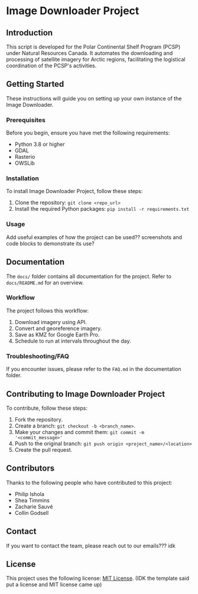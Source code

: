 # Image Downloader Project

## Introduction
This script is developed for the Polar Continental Shelf Program (PCSP) under Natural Resources Canada. It automates the downloading and processing of satellite imagery for Arctic regions, facilitating the logistical coordination of the PCSP's activities.

## Getting Started
These instructions will guide you on setting up your own instance of the Image Downloader.

### Prerequisites
Before you begin, ensure you have met the following requirements:
- Python 3.8 or higher
- GDAL
- Rasterio
- OWSLib

### Installation
To install Image Downloader Project, follow these steps:
1. Clone the repository: `git clone <repo_url>`
2. Install the required Python packages: `pip install -r requirements.txt`

### Usage
Add useful examples of how the project can be used?? screenshots and code blocks to demonstrate its use? 

## Documentation
The `docs/` folder contains all documentation for the project. Refer to `docs/README.md` for an overview.

### Workflow
The project follows this workflow:
1. Download imagery using API.
2. Convert and georeference imagery.
3. Save as KMZ for Google Earth Pro.
4. Schedule to run at intervals throughout the day.

### Troubleshooting/FAQ
If you encounter issues, please refer to the `FAQ.md` in the documentation folder.

## Contributing to Image Downloader Project
To contribute, follow these steps:
1. Fork the repository.
2. Create a branch: `git checkout -b <branch_name>`.
3. Make your changes and commit them: `git commit -m '<commit_message>'`
4. Push to the original branch: `git push origin <project_name>/<location>`
5. Create the pull request.

## Contributors
Thanks to the following people who have contributed to this project:
- Philip Ishola
- Shea Timmins
- Zacharie Sauvé
- Collin Godsell

## Contact
If you want to contact the team, please reach out to our emails??? idk

## License
This project uses the following license: [MIT License](LICENSE). (IDK the template said put a license and MIT license came up)
